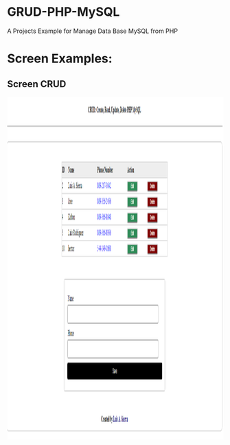 # GRUD-PHP-MySQL
A Projects Example for  Manage Data Base MySQL from PHP
# Screen Examples:

## Screen CRUD
<img src="https://raw.githubusercontent.com/luisalbertosierraalcantara/GRUD-PHP-MySQL/master/ScreenShop/CRUD.png" align="center" height="800px" width="900px"/>

